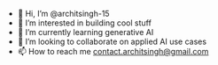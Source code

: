 - 👋 Hi, I’m @architsingh-15
- 👀 I’m interested in building cool stuff
- 🌱 I’m currently learning generative AI
- 💞️ I’m looking to collaborate on applied AI use cases
- 📫 How to reach me contact.architsingh@gmail.com

<!---
architsingh-15/architsingh-15 is a ✨ special ✨ repository because its `README.md` (this file) appears on your GitHub profile.
You can click the Preview link to take a look at your changes.
--->
